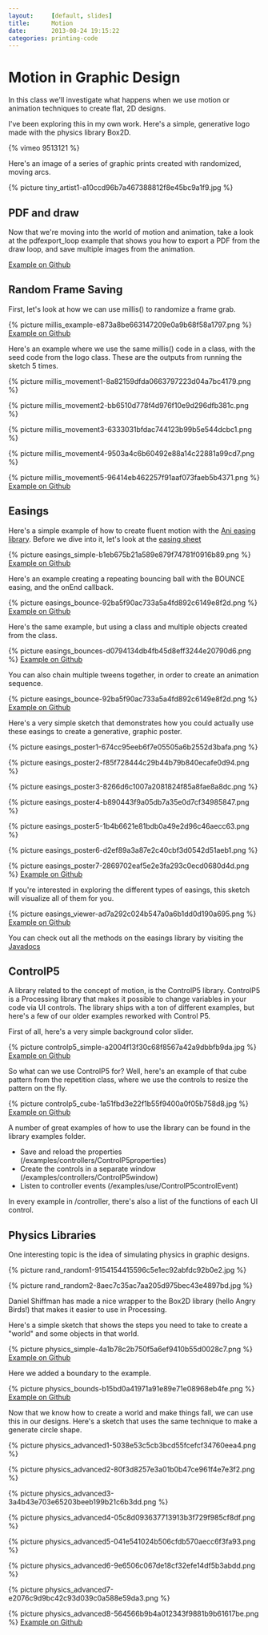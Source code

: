 ```yaml
---
layout:     [default, slides]
title:      Motion
date:       2013-08-24 19:15:22
categories: printing-code
---
```


Motion in Graphic Design
========================

In this class we'll investigate what happens when we use motion or animation techniques to create flat, 2D designs.

I've been exploring this in my own work. Here's a simple, generative logo made with the physics library Box2D.

{% vimeo 9513121 %}

Here's an image of a series of graphic prints created with randomized, moving arcs.

{% picture tiny_artist1-a10ccd96b7a467388812f8e45bc9a1f9.jpg %}


PDF and draw
------------

Now that we're moving into the world of motion and animation, take a look at the pdfexport_loop example that shows you how to export a PDF from the draw loop, and save multiple images from the animation.

[Example on Github](https://github.com/runemadsen/printing-code/tree/master/framework/pdfexport_loop)


Random Frame Saving
-------------------

First, let's look at how we can use millis() to randomize a frame grab.

{% picture millis_example-e873a8be663147209e0a9b68f58a1797.png %}
[Example on Github](https://github.com/runemadsen/printing-code/tree/master/motion/millis_example)

Here's an example where we use the same millis() code in a class, with the seed code from the logo class. These are the outputs from running the sketch 5 times.

{% picture millis_movement1-8a82159dfda0663797223d04a7bc4179.png %}

{% picture millis_movement2-bb6510d778f4d976f10e9d296dfb381c.png %}

{% picture millis_movement3-6333031bfdac744123b99b5e544dcbc1.png %}

{% picture millis_movement4-9503a4c6b60492e88a14c22881a99cd7.png %}

{% picture millis_movement5-96414eb462257f91aaf073faeb5b4371.png %}
[Example on Github](https://github.com/runemadsen/printing-code/tree/master/motion/millis_movement)


Easings
-------

Here's a simple example of how to create fluent motion with the [Ani easing library](http://www.looksgood.de/libraries/Ani/). Before we dive into it, let's look at the [easing sheet](http://www.looksgood.de/libraries/Ani/Ani_Cheat_Sheet.pdf)

{% picture easings_simple-b1eb675b21a589e879f74781f0916b89.png %}
[Example on Github](https://github.com/runemadsen/printing-code/tree/master/motion/easings_simple)

Here's an example creating a repeating bouncing ball with the BOUNCE easing, and the onEnd callback.

{% picture easings_bounce-92ba5f90ac733a5a4fd892c6149e8f2d.png %}
[Example on Github](https://github.com/runemadsen/printing-code/tree/master/motion/easings_bounce)

Here's the same example, but using a class and multiple objects created from the class.

{% picture easings_bounces-d0794134db4fb45d8eff3244e20790d6.png %}
[Example on Github](https://github.com/runemadsen/printing-code/tree/master/motion/easings_bounces)

You can also chain multiple tweens together, in order to create an animation sequence. 

{% picture easings_bounce-92ba5f90ac733a5a4fd892c6149e8f2d.png %}
[Example on Github](https://github.com/runemadsen/printing-code/tree/master/motion/easings_sequence)

Here's a very simple sketch that demonstrates how you could actually use these easings to create a generative, graphic poster.

{% picture easings_poster1-674cc95eeb6f7e05505a6b2552d3bafa.png %}

{% picture easings_poster2-f85f728444c29b44b79b840ecafe0d94.png %}

{% picture easings_poster3-8266d6c1007a2081824f85a8fae8a8dc.png %}

{% picture easings_poster4-b890443f9a05db7a35e0d7cf34985847.png %}

{% picture easings_poster5-1b4b6621e81bdb0a49e2d96c46aecc63.png %}

{% picture easings_poster6-d2ef89a3a87e2c40cbf3d0542d51aeb1.png %}

{% picture easings_poster7-2869702eaf5e2e3fa293c0ecd0680d4d.png %}
[Example on Github](https://github.com/runemadsen/printing-code/tree/master/motion/easings_poster)

If you're interested in exploring the different types of easings, this sketch will visualize all of them for you.

{% picture easings_viewer-ad7a292c024b547a0a6b1dd0d190a695.png %}
[Example on Github](https://github.com/runemadsen/printing-code/tree/master/motion/easings_viewer)

You can check out all the methods on the easings library by visiting the [Javadocs](http://www.looksgood.de/libraries/Ani/reference/index.html)

ControlP5
---------

A library related to the concept of motion, is the ControlP5 library. ControlP5 is a Processing library that makes it possible to change variables in your code via UI controls. The library ships with a ton of different examples, but here's a few of our older examples reworked with Control P5.

First of all, here's a very simple background color slider.

{% picture controlp5_simple-a2004f13f30c68f8567a42a9dbbfb9da.jpg %}
[Example on Github](https://github.com/runemadsen/printing-code/tree/master/motion/controlp5_simple)

So what can we use ControlP5 for? Well, here's an example of that cube pattern from the repetition class, where we use the controls to resize the pattern on the fly.

{% picture controlp5_cube-1a51fbd3e22f1b55f9400a0f05b758d8.jpg %}
[Example on Github](https://github.com/runemadsen/printing-code/tree/master/motion/controlp5_cube)

A number of great examples of how to use the library can be found in the library examples folder.

* Save and reload the properties (/examples/controllers/ControlP5properties)
* Create the controls in a separate window (/examples/controllers/ControlP5window)
* Listen to controller events (/examples/use/ControlP5controlEvent)

In every example in /controller, there's also a list of the functions of each UI control.


Physics Libraries
-----------------

One interesting topic is the idea of simulating physics in graphic designs.

{% picture rand_random1-9154154415596c5e1ec92abfdc92b0e2.jpg %}

{% picture rand_random2-8aec7c35ac7aa205d975bec43e4897bd.jpg %}

Daniel Shiffman has made a nice wrapper to the Box2D library (hello Angry Birds!) that makes it easier to use in Processing.

Here's a simple sketch that shows the steps you need to take to create a "world" and some objects in that world.

{% picture physics_simple-4a1b78c2b750f5a6ef9410b55d0028c7.png %}
[Example on Github](https://github.com/runemadsen/printing-code/tree/master/motion/physics_simple)

Here we added a boundary to the example.

{% picture physics_bounds-b15bd0a41971a91e89e71e08968eb4fe.png %}
[Example on Github](https://github.com/runemadsen/printing-code/tree/master/motion/physics_bounds)

Now that we know how to create a world and make things fall, we can use this in our designs. Here's a sketch that uses the same technique to make a generate circle shape.

{% picture physics_advanced1-5038e53c5cb3bcd55fcefcf34760eea4.png %}

{% picture physics_advanced2-80f3d8257e3a01b0b47ce961f4e7e3f2.png %}

{% picture physics_advanced3-3a4b43e703e65203beeb199b21c6b3dd.png %}

{% picture physics_advanced4-05c8d093637713913b3f729f985cf8df.png %}

{% picture physics_advanced5-041e541024b506cfdb570aecc6f3fa93.png %}

{% picture physics_advanced6-9e6506c067de18cf32efe14df5b3abdd.png %}

{% picture physics_advanced7-e2076c9d9bc42c93d039c0a588e59da3.png %}

{% picture physics_advanced8-564566b9b4a012343f9881b9b61617be.png %}
[Example on Github](https://github.com/runemadsen/printing-code/tree/master/motion/physics_advanced)